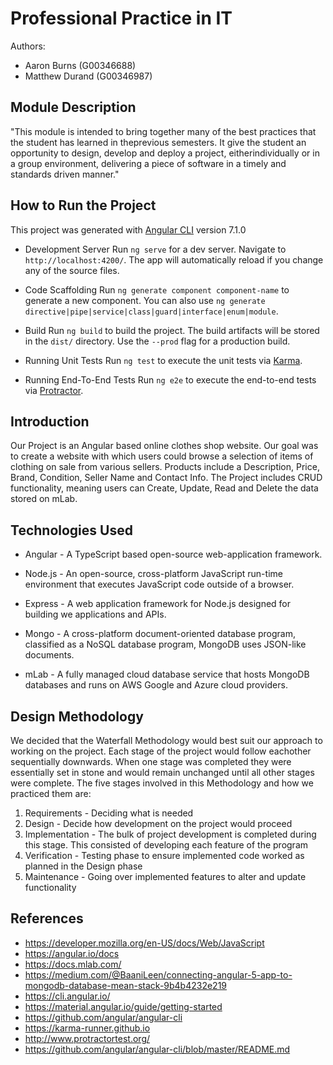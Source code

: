 # Professional Practice in IT

Authors:
+ Aaron Burns (G00346688)
+ Matthew Durand (G00346987)


## Module Description
"This module is intended to bring together many of the best practices that the student has learned in theprevious semesters. It give the student an opportunity to design, develop and deploy a project, eitherindividually or in a group environment, delivering a piece of software in a timely and standards driven manner."


## How to Run the Project
This project was generated with [Angular CLI](https://github.com/angular/angular-cli) version 7.1.0

+ Development Server
Run `ng serve` for a dev server. Navigate to `http://localhost:4200/`. The app will automatically reload if you change any of the source files.

+ Code Scaffolding
Run `ng generate component component-name` to generate a new component. You can also use `ng generate directive|pipe|service|class|guard|interface|enum|module`.

+ Build
Run `ng build` to build the project. The build artifacts will be stored in the `dist/` directory. Use the `--prod` flag for a production build.

+ Running Unit Tests
Run `ng test` to execute the unit tests via [Karma](https://karma-runner.github.io).

+ Running End-To-End Tests
Run `ng e2e` to execute the end-to-end tests via [Protractor](http://www.protractortest.org/).


## Introduction
Our Project is an Angular based online clothes shop website. Our goal was to create a website with which users could browse a selection of items of clothing on sale from various sellers. Products include a Description, Price, Brand, Condition, Seller Name and Contact Info. The Project includes CRUD functionality, meaning users can Create, Update, Read and Delete the data stored on mLab.


## Technologies Used

+ Angular - A TypeScript based open-source web-application framework.

+ Node.js - An open-source, cross-platform JavaScript run-time environment that executes JavaScript code outside of a browser.

+ Express - A web application framework for Node.js designed for building we applications and APIs.

+ Mongo - A cross-platform document-oriented database program, classified as a NoSQL database program, MongoDB uses JSON-like documents.
 
+ mLab - A fully managed cloud database service that hosts MongoDB databases and runs on AWS Google and Azure cloud providers.


## Design Methodology

We decided that the Waterfall Methodology would best suit our approach to working on the project. Each stage of the project would follow eachother sequentially downwards. When one stage was completed they were essentially set in stone and would remain unchanged until all other stages were complete. 
The five stages involved in this Methodology and how we practiced them are:
1. Requirements - Deciding what is needed
2. Design - Decide how development on the project would proceed
3. Implementation - The bulk of project development is completed during this stage. This consisted of developing each feature of the program
4. Verification - Testing phase to ensure implemented code worked as planned in the Design phase
5. Maintenance - Going over implemented features to alter and update functionality 


## References

+ https://developer.mozilla.org/en-US/docs/Web/JavaScript
+ https://angular.io/docs
+ https://docs.mlab.com/
+ https://medium.com/@BaaniLeen/connecting-angular-5-app-to-mongodb-database-mean-stack-9b4b4232e219
+ https://cli.angular.io/
+ https://material.angular.io/guide/getting-started
+ https://github.com/angular/angular-cli
+ https://karma-runner.github.io
+ http://www.protractortest.org/
+ https://github.com/angular/angular-cli/blob/master/README.md
